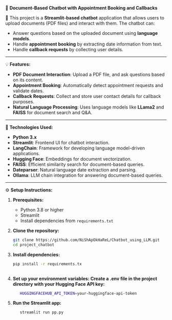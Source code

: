 📢 **Document-Based Chatbot with Appointment Booking and Callbacks**

🚀 This project is a **Streamlit-based chatbot** application that allows users to upload documents (PDF files) and interact with them. The chatbot can:
- Answer questions based on the uploaded document using **language models**.
- Handle **appointment booking** by extracting date information from text.
- Handle **callback requests** by collecting user details.

---

💡 **Features:**
- **PDF Document Interaction**: Upload a PDF file, and ask questions based on its content.
- **Appointment Booking**: Automatically detect appointment requests and validate dates.
- **Callback Requests**: Collect and store user contact details for callback purposes.
- **Natural Language Processing**: Uses language models like **LLama2** and **FAISS** for document search and Q&A.

---

🔧 **Technologies Used:**
- **Python 3.x**
- **Streamlit**: Frontend UI for chatbot interaction.
- **LangChain**: Framework for developing language model-driven applications.
- **Hugging Face**: Embeddings for document vectorization.
- **FAISS**: Efficient similarity search for document-based queries.
- **Dateparser**: Natural language date extraction and parsing.
- **Ollama**: LLM chain integration for answering document-based queries.

---

⚙️ **Setup Instructions:**

1. **Prerequisites:**
   - Python 3.8 or higher
   - Streamlit
   - Install dependencies from `requirements.txt`

2. **Clone the repository:**
   ```bash
   git clone https://github.com/NiShApOkHaReL/Chatbot_using_LLM.git
   cd project_chatbot

3. **Install dependencies:**
   ```bash
   pip install -r requirements.tx
  

4. **Set up your environment variables: Create a .env file in the project directory with your Hugging Face API key:**

   ```bash
      HUGGINGFACEHUB_API_TOKEN=your-huggingface-api-token
5. **Run the Streamlit app:**
   ```bash   
      streamlit run pp.py




